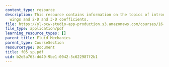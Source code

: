 ```yaml
---
content_type: resource
description: This resource contains information on the topics of introduction to 3-D
  wings and 2-D and 3-D coefficients.
file: https://ol-ocw-studio-app-production.s3.amazonaws.com/courses/16-01-unified-engineering-i-ii-iii-iv-fall-2005-spring-2006/b2e5a763dd499be100425c622987f2b1_f05_sp.pdf
file_type: application/pdf
learning_resource_types: []
parent_title: Fluid Mechanics
parent_type: CourseSection
resourcetype: Document
title: f05_sp.pdf
uid: b2e5a763-dd49-9be1-0042-5c622987f2b1
---
```

